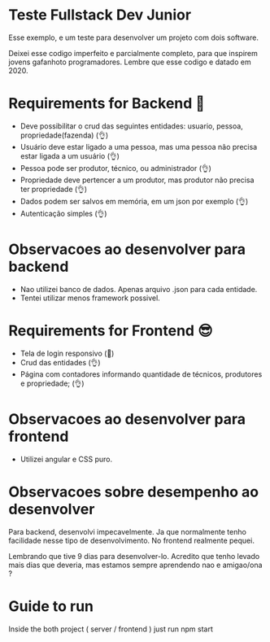 # Teste Fullstack Dev Junior

Esse exemplo, e um teste para desenvolver um projeto com dois software.  

Deixei esse codigo imperfeito e parcialmente completo, para que inspirem jovens gafanhoto programadores. Lembre que esse codigo e datado em 2020.

# Requirements for Backend 👹
- Deve possibilitar o crud das seguintes entidades: usuario, pessoa, propriedade(fazenda) (👌)
- Usuário deve estar ligado a uma pessoa, mas uma pessoa não precisa estar ligada a um usuário (👌)
- Pessoa pode ser produtor, técnico, ou administrador (👌)
- Propriedade deve pertencer a um produtor, mas produtor não precisa ter propriedade (👌)
- Dados podem ser salvos em memória, em um json por exemplo (👌)
- Autenticação simples (👌)

# Observacoes ao desenvolver para backend

- Nao utilizei banco de dados. Apenas arquivo .json para cada entidade. 
- Tentei utilizar menos framework possivel.

# Requirements for Frontend 😎
- Tela de login responsivo (🤧)
- Crud das entidades (👌)
- Página com contadores informando quantidade de técnicos, produtores e propriedade; (👌)

# Observacoes ao desenvolver para frontend

- Utilizei angular e CSS puro.

# Observacoes sobre desempenho ao desenvolver

Para backend, desenvolvi impecavelmente. Ja que normalmente tenho facilidade nesse tipo de desenvolvimento. No frontend realmente pequei. 

Lembrando que tive 9 dias para desenvolver-lo. Acredito que tenho levado mais dias que deveria, mas estamos sempre aprendendo nao e amigao/ona ?

# Guide to run
Inside the both project ( server / frontend ) just run npm start

